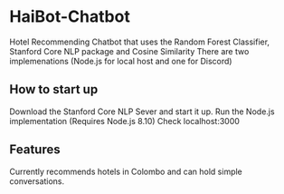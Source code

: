 # HaiBot-Chatbot
Hotel Recommending Chatbot that uses the Random Forest Classifier, Stanford Core NLP package and Cosine Similarity
There are two implemenations (Node.js for local host and one for Discord)

## How to start up
Download the Stanford Core NLP Sever and start it up.
Run the Node.js implementation (Requires Node.js 8.10)
Check localhost:3000

## Features
Currently recommends hotels in Colombo and can hold simple conversations.
